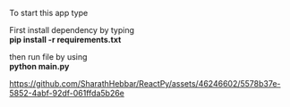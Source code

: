 To start this app type 

First install dependency by typing <br>
<b>pip install -r requirements.txt</b>

then run file by using<br>
<b>python main.py</b>

https://github.com/SharathHebbar/ReactPy/assets/46246602/5578b37e-5852-4abf-92df-061ffda5b26e

